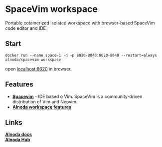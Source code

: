 # SpaceVim workspace 

Portable cotainerized isolated workspace with browser-based SpaceVim code editor and IDE 

## Start
 
```
docker run --name space-1 -d -p 8020-8040:8020-8040 --restart=always alnoda/spacevim-workspace
```  

open [localhost:8020](http://localhost:8020) in browser.  

## Features

- [**Spacevim**](https://spacevim.org/) - IDE based o Vim. SpaceVim is a community-driven distribution of Vim and Neovim. 
- [**Alnoda workspace features**](https://docs.alnoda.org/)

## Links

[__Alnoda docs__](https://docs.alnoda.org/)    
[__Alnoda Hub__](https://alnoda.org)  
